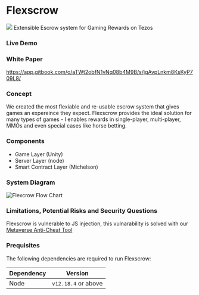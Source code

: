 # Flexscrow
[![](https://img.shields.io/badge/license-MIT-brightgreen)](LICENSE)
Extensible Escrow system for Gaming Rewards on Tezos

### Live Demo

### White Paper

https://app.gitbook.com/o/aTWt2obfN1vNq08b4M9B/s/jqAvpLnkm8KsKyP709L8/

### Concept
We created the most flexiable and re-usable escrow system that gives games an expereince they expect. Flexscrow provides the ideal solution for many types of games - I enables rewards in single-player, multi-player, MMOs and even special cases like horse betting.

### Components
- Game Layer (Unity)
- Server Layer (node)
- Smart Contract Layer (Michelson)

### System Diagram

![Flexcrow Flow Chart](https://user-images.githubusercontent.com/2120817/205564205-d8d43651-c144-4402-9f5c-949bae064286.jpg)

### Limitations, Potential Risks and Security Questions

Flexscrow is vulnerable to JS injection, this vulnarability is solved with our [Metaverse Anti-Cheat Tool](https://github.com/Blockchain-Alchemy/Metaverse-Anti-Cheat)

### Prequisites
The following dependencies are required to run Flexscrow:

| Dependency | Version             |
| ---------- | ------------------- |
| Node       | `v12.18.4` or above |
